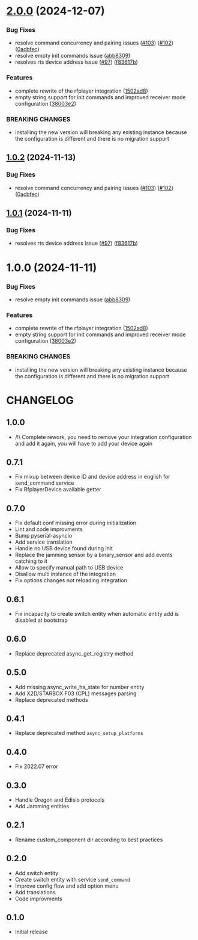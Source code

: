 # [2.0.0](https://github.com/racletteparty/HacsRfPlayer/compare/v1.0.0...v2.0.0) (2024-12-07)


### Bug Fixes

* resolve command concurrency and pairing issues ([#103](https://github.com/racletteparty/HacsRfPlayer/issues/103)) ([#102](https://github.com/racletteparty/HacsRfPlayer/issues/102)) ([0acbfec](https://github.com/racletteparty/HacsRfPlayer/commit/0acbfecc0d515d885eab29ddded8ef6799c689a8))
* resolve empty init commands issue ([abb8309](https://github.com/racletteparty/HacsRfPlayer/commit/abb8309dc8995edd68da41eceddddffe3c9f7f95))
* resolves rts device address issue ([#97](https://github.com/racletteparty/HacsRfPlayer/issues/97)) ([f83617b](https://github.com/racletteparty/HacsRfPlayer/commit/f83617b9853b8a5322f677cf802cc81611490495))


### Features

* complete rewrite of the rfplayer integration ([1502ad8](https://github.com/racletteparty/HacsRfPlayer/commit/1502ad80621fa2bd09d53b80dd2285330412d118))
* empty string support for init commands and improved receiver mode configuration ([38003e2](https://github.com/racletteparty/HacsRfPlayer/commit/38003e2c4efc1f9b5ce3c40e1dc558c324928e90))


### BREAKING CHANGES

* installing the new version will breaking any existing instance because the configuration is different and there is no migration support

## [1.0.2](https://github.com/gce-electronics/HA_RFPlayer/compare/v1.0.1...v1.0.2) (2024-11-13)


### Bug Fixes

* resolve command concurrency and pairing issues ([#103](https://github.com/gce-electronics/HA_RFPlayer/issues/103)) ([#102](https://github.com/gce-electronics/HA_RFPlayer/issues/102)) ([0acbfec](https://github.com/gce-electronics/HA_RFPlayer/commit/0acbfecc0d515d885eab29ddded8ef6799c689a8))

## [1.0.1](https://github.com/gce-electronics/HA_RFPlayer/compare/v1.0.0...v1.0.1) (2024-11-11)


### Bug Fixes

* resolves rts device address issue ([#97](https://github.com/gce-electronics/HA_RFPlayer/issues/97)) ([f83617b](https://github.com/gce-electronics/HA_RFPlayer/commit/f83617b9853b8a5322f677cf802cc81611490495))

# 1.0.0 (2024-11-11)


### Bug Fixes

* resolve empty init commands issue ([abb8309](https://github.com/gce-electronics/HA_RFPlayer/commit/abb8309dc8995edd68da41eceddddffe3c9f7f95))


### Features

* complete rewrite of the rfplayer integration ([1502ad8](https://github.com/gce-electronics/HA_RFPlayer/commit/1502ad80621fa2bd09d53b80dd2285330412d118))
* empty string support for init commands and improved receiver mode configuration ([38003e2](https://github.com/gce-electronics/HA_RFPlayer/commit/38003e2c4efc1f9b5ce3c40e1dc558c324928e90))


### BREAKING CHANGES

* installing the new version will breaking any existing instance because the configuration is different and there is no migration support

# CHANGELOG

## 1.0.0

- /!\ Complete rework, you need to remove your integration configuration and add it again, you will have to add your device again

## 0.7.1

- Fix mixup between device ID and device address in english for send_command service
- Fix RfplayerDevice available getter

## 0.7.0

- Fix default conf missing error during initialization
- Lint and code improvments
- Bump pyserial-asyncio
- Add service translation
- Handle no USB device found during init
- Replace the jamming sensor by a binary_sensor and add events catching to it
- Allow to specify manual path to USB device
- Disallow multi instance of the integration
- Fix options changes not reloading integration

## 0.6.1

- Fix incapacity to create switch entity when automatic entity add is disabled at bootstrap

## 0.6.0

- Replace deprecated async_get_registry method

## 0.5.0

- Add missing async_write_ha_state for number entity
- Add X2D/STARBOX F03 (CPL) messages parsing
- Replace deprecated methods

## 0.4.1

- Replace deprecated method `async_setup_platforms`

## 0.4.0

- Fix 2022.07 error

## 0.3.0

- Handle Oregon and Edisio protocols
- Add Jamming entities

## 0.2.1

- Rename custom_component dir according to best practices

## 0.2.0

- Add switch entity
- Create switch entity with service `send_command`
- Improve config flow and add option menu
- Add translations
- Code improvments

## 0.1.0

- Initial release
